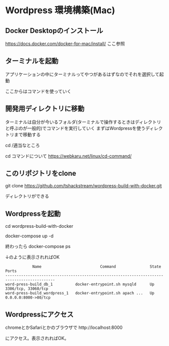 # Wordpress 環境構築(Mac)

## Docker Desktopのインストール

https://docs.docker.com/docker-for-mac/install/
ここ参照

## ターミナルを起動

アプリケーションの中にターミナルってやつがあるはずなのでそれを選択して起動

ここからはコマンドを使っていく

## 開発用ディレクトリに移動

ターミナルは自分が今いるフォルダ(ターミナルで操作するときはディレクトリと呼ぶのが一般的)でコマンドを実行していく
まずはWordpressを使うディレクトリまで移動する

cd /適当なところ

cd コマンドについて
https://webkaru.net/linux/cd-command/

## このリポジトリをclone

git clone https://github.com/tshackstream/wordpress-build-with-docker.git

ディレクトリができる

## Wordpressを起動

cd wordpress-build-with-docker

docker-compose up -d

終わったら
docker-compose ps

↓のように表示されればOK

```
            Name                          Command               State          Ports
--------------------------------------------------------------------------------------------
word-press-build_db_1          docker-entrypoint.sh mysqld      Up      3306/tcp, 33060/tcp
word-press-build_wordpress_1   docker-entrypoint.sh apach ...   Up      0.0.0.0:8000->80/tcp
```

## Wordpressにアクセス

chromeとかSafariとかのブラウザで
http://localhost:8000

にアクセス。表示されればOK。